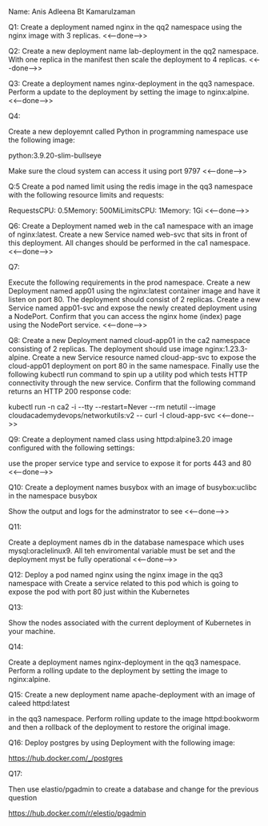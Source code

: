 Name: Anis Adleena Bt Kamarulzaman

Q1:
Create a deployment named nginx in the qq2 namespace using the nginx image with 3 replicas. <<--done-->>


Q2:
Create a new deployment name lab-deployment in the qq2 namespace. With one replica in the manifest then scale the deployment to 4 replicas. <<--done-->>

Q3:
Create a deployment names nginx-deployment in the qq3 namespace. Perform a update to the deployment by setting the image to nginx:alpine. <<--done-->>

Q4:

Create a new deployemnt called Python in programming namespace use the following image:

python:3.9.20-slim-bullseye

Make sure the cloud system can access it using port 9797 <<--done-->>

Q:5
Create a pod named limit using the redis image in the qq3 namespace with the following resource limits and requests:

RequestsCPU: 0.5Memory: 500MiLimitsCPU: 1Memory: 1Gi <<--done-->>


Q6:
Create a Deployment named web in the ca1 namespace with an image of nginx:latest. Create a new Service named web-svc that sits in front of this deployment.  All changes should be performed in the ca1 namespace.  <<--done-->>



Q7:

Execute the following requirements in the prod namespace. Create a new Deployment named app01 using the nginx:latest container image and have it listen on port 80. The deployment should consist of 2 replicas. Create a new Service named app01-svc and expose the newly created deployment using a NodePort. Confirm that you can access the nginx home (index) page using the NodePort service. <<--done-->>

Q8:
Create a new Deployment named cloud-app01 in the ca2 namespace consisting of 2 replicas. The deployment should use image nginx:1.23.3-alpine. Create a new Service resource named cloud-app-svc to expose the cloud-app01 deployment on port 80 in the same namespace. Finally use the following kubectl run command to spin up a utility pod which tests HTTP connectivity through the new service. Confirm that the following command returns an HTTP 200 response code:

kubectl run -n ca2 -i --tty --restart=Never --rm netutil --image cloudacademydevops/networkutils:v2 -- curl -I cloud-app-svc <<--done-->>

Q9:
Create a deployment named class using httpd:alpine3.20
image configured with the following settings:

use the proper service type and service to expose it for ports 443 and 80 <<--done-->>



Q10:
Create a deployment names busybox with an image of busybox:uclibc in the namespace busybox

Show the output and logs for the adminstrator to see <<--done-->>

Q11:

Create a deployment names db in the database namespace which uses mysql:oraclelinux9. All teh enviromental variable must be set and the deployment myst be fully operational <<--done-->>


Q12:
Deploy a pod named nginx using the nginx image in the qq3 namespace with Create a service related to this pod which is going to expose the pod with port 80 just within the Kubernetes

Q13:

Show the nodes associated with the current deployment of Kubernetes in your machine.

Q14:

Create a deployment names nginx-deployment in the qq3 namespace. Perform a rolling update to the deployment by setting the image to nginx:alpine.

Q15:
Create a new deployment name apache-deployment with an image of caleed httpd:latest

 in the qq3 namespace. Perform rolling update to the image httpd:bookworm and then a rollback of the deployment to restore the original image.


Q16:
Deploy  postgres by using Deployment with the following image:

https://hub.docker.com/_/postgres





Q17:

Then use elastio/pgadmin to create a database and change for the previous question

https://hub.docker.com/r/elestio/pgadmin



